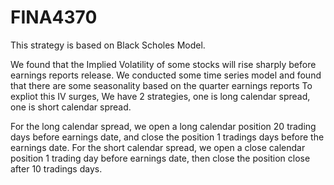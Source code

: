 # FINA4370

This strategy is based on Black Scholes Model. 

We found that the Implied Volatility of some stocks will rise sharply before earnings reports release. 
We conducted some time series model and found that there are some seasonality based on the quarter earnings reports
To expliot this IV surges, We have 2 strategies, one is long calendar spread, one is short calendar spread.

For the long calendar spread, we open a long calendar position 20 trading days before earnings date, and close the position 1 tradings days before the earnings date. 
For the short calendar spread, we open a close calendar position 1 trading day before earnings date, then close the position close after 10 tradings days.

